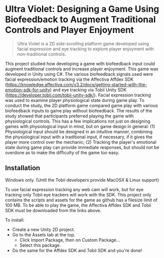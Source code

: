 # Ultra Violet: Designing a Game Using Biofeedback to Augment Traditional Controls and Player Enjoyment
> Ultra Violet is a 2D side-scrolling platform game developed using facial expression and eye tracking to explore player enjoyment with non-traditional controls. 

This project studied how developing a game with biofeedback input could augment traditional controls and increase player enjoyment. This game was developed in Unity using C#. The various biofeedback signals used were facial expression/emotion tracking via the Affectiva Affdex SDK (https://knowledge.affectiva.com/v3.2/docs/getting-started-with-the-emotion-sdk-for-unity) and eye tracking via Tobii Unity SDK (https://developer.tobii.com/tobii-unity-sdk/). Facial expression tracking was used to examine player physiological state during game play. To conduct the study, the 2D platform game compared game play with various biofeedback inputs to game play without biofeedback. The results of the study showed that participants preferred playing the game with physiological controls. This has a few implications not just on designing games with physiological input in mind, but on game design in general: (1) Physiological input should be designed in an intuitive manner, combining the physiological input with a traditional input, if necessary, if it gives the player more control over the mechanic; (2) Tracking the player's emotional state during game play can provide immediate responses, but should not be overdone as to make the difficulty of the game too easy.

## Installation
Windows only. (Until the Tobii developers provide MacOSX & Linux support)

To use facial expression tracking any web cam will work, but for eye tracking only Tobii eye trackers will work with the SDK. This project only contains the scripts and assets for the game as github has a filesize limit of 100 MB. To be able to play the game, the Affectiva Affdex SDK and Tobii SDK must be downloaded from the links above.

To install:
* Create a new Unity 2D project.
* Go to the Assets tab at the top.
    * Click Import Package, then on Custom Package...
    * Select this package.
* Do the same for the Affdex SDK and Tobii SDK and you're done!
